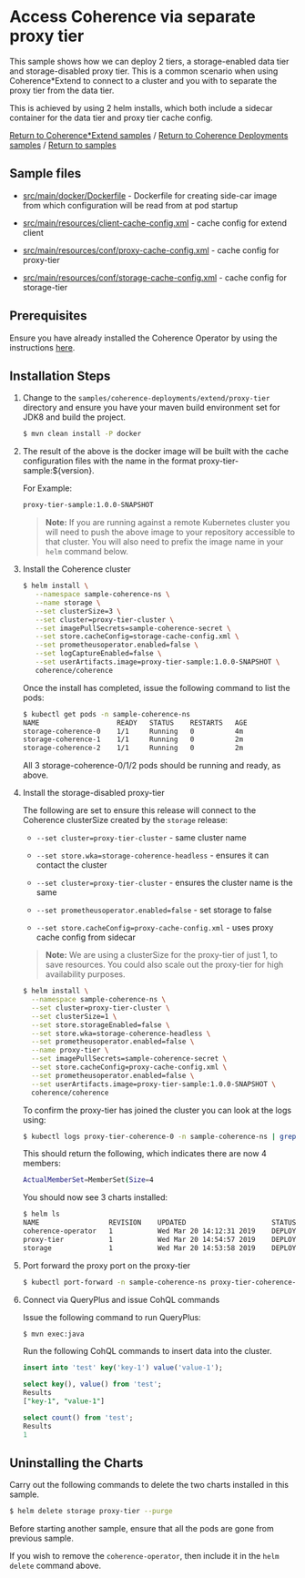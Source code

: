 # Access Coherence via separate proxy tier

This sample shows how we can deploy 2 tiers, a storage-enabled data tier and
storage-disabled proxy tier. This is a common scenario when using Coherence*Extend
to connect to a cluster and you with to separate the proxy tier from the data tier.

This is achieved by using 2 helm installs, which both include a sidecar container
for the data tier and proxy tier cache config.

[Return to Coherence*Extend samples](../) / [Return to Coherence Deployments samples](../../) / [Return to samples](../../../README.md#list-of-samples)

## Sample files

* [src/main/docker/Dockerfile](src/main/docker/Dockerfile) - Dockerfile for creating side-car image from which configuration
  will be read from at pod startup

* [src/main/resources/client-cache-config.xml](src/main/resources/client-cache-config.xml) - cache config for extend client

* [src/main/resources/conf/proxy-cache-config.xml](src/main/resources/conf/proxy-cache-config.xml) - cache config for proxy-tier

* [src/main/resources/conf/storage-cache-config.xml](src/main/resources/conf/storage-cache-config.xml) - cache config for storage-tier

## Prerequisites

Ensure you have already installed the Coherence Operator by using the instructions [here](../../../README.md#install-the-coherence-operator).

## Installation Steps

1. Change to the `samples/coherence-deployments/extend/proxy-tier` directory and ensure you have your maven build environment set for JDK8 and build the project.

   ```bash
   $ mvn clean install -P docker
   ```

1. The result of the above is the docker image will be built with the cache configuration files
   with the name in the format proxy-tier-sample:${version}.

   For Example:

   ```bash
   proxy-tier-sample:1.0.0-SNAPSHOT
   ```

   > **Note:** If you are running against a remote Kubernetes cluster you will need to
   > push the above image to your repository accessible to that cluster. You will also need to 
   > prefix the image name in your `helm` command below.

1. Install the Coherence cluster

   ```bash
   $ helm install \
      --namespace sample-coherence-ns \
      --name storage \
      --set clusterSize=3 \
      --set cluster=proxy-tier-cluster \
      --set imagePullSecrets=sample-coherence-secret \
      --set store.cacheConfig=storage-cache-config.xml \
      --set prometheusoperator.enabled=false \
      --set logCaptureEnabled=false \
      --set userArtifacts.image=proxy-tier-sample:1.0.0-SNAPSHOT \
      coherence/coherence
   ```
   
   Once the install has completed, issue the following command to list the pods:

   ```bash
   $ kubectl get pods -n sample-coherence-ns
   NAME                   READY   STATUS    RESTARTS   AGE
   storage-coherence-0    1/1     Running   0          4m
   storage-coherence-1    1/1     Running   0          2m   
   storage-coherence-2    1/1     Running   0          2m
   ```
   
   All 3 storage-coherence-0/1/2 pods should be running and ready, as above.

1. Install the storage-disabled proxy-tier

   The following are set to ensure this release will connect to the Coherence clusterSize
   created by the `storage` release:

   * `--set cluster=proxy-tier-cluster` - same cluster name

   * `--set store.wka=storage-coherence-headless` - ensures it can contact the cluster
   
   * `--set cluster=proxy-tier-cluster` - ensures the cluster name is the same

   * `--set prometheusoperator.enabled=false` - set storage to false

   * `--set store.cacheConfig=proxy-cache-config.xml` - uses proxy cache config from sidecar
   
   > **Note:** We are using a clusterSize for the proxy-tier of just 1, to save resources. You could
   > also scale out the proxy-tier for high availability purposes.

   ```bash
   $ helm install \
     --namespace sample-coherence-ns \
     --set cluster=proxy-tier-cluster \
     --set clusterSize=1 \
     --set store.storageEnabled=false \
     --set store.wka=storage-coherence-headless \
     --set prometheusoperator.enabled=false \
     --name proxy-tier \
     --set imagePullSecrets=sample-coherence-secret \
     --set store.cacheConfig=proxy-cache-config.xml \
     --set prometheusoperator.enabled=false \
     --set userArtifacts.image=proxy-tier-sample:1.0.0-SNAPSHOT \
     coherence/coherence
   ```
   
   To confirm the proxy-tier has joined the cluster you can look at the logs using:

   ```bash
   $ kubectl logs proxy-tier-coherence-0 -n sample-coherence-ns | grep ActualMemberSet
   ```

   This should return the following, which indicates there are now 4 members:

   ```bash
   ActualMemberSet=MemberSet(Size=4
   ```

   You should now see 3 charts installed:

   ```bash
   $ helm ls
   NAME              	REVISION	UPDATED                 	STATUS  	CHART                            	APP VERSION   	NAMESPACE          
   coherence-operator	1       	Wed Mar 20 14:12:31 2019	DEPLOYED	coherence-operator-1.0.0-SNAPSHOT	1.0.0-SNAPSHOT	sample-coherence-ns
   proxy-tier        	1       	Wed Mar 20 14:54:57 2019	DEPLOYED	coherence-1.0.0-SNAPSHOT         	1.0.0-SNAPSHOT	sample-coherence-ns
   storage           	1       	Wed Mar 20 14:53:58 2019	DEPLOYED	coherence-1.0.0-SNAPSHOT         	1.0.0-SNAPSHOT	sample-coherence-ns
   ```

1. Port forward the proxy port on the proxy-tier

   ```bash
   $ kubectl port-forward -n sample-coherence-ns proxy-tier-coherence-0 20000:20000
   ```

1. Connect via QueryPlus and issue CohQL commands

   Issue the following command to run QueryPlus:


   ```bash
   $ mvn exec:java
   ```

   Run the following CohQL commands to insert data into the cluster.

   ```sql
   insert into 'test' key('key-1') value('value-1');

   select key(), value() from 'test';
   Results
   ["key-1", "value-1"]

   select count() from 'test';
   Results
   1
   ```

## Uninstalling the Charts

Carry out the following commands to delete the two charts installed in this sample.

```bash
$ helm delete storage proxy-tier --purge
```

Before starting another sample, ensure that all the pods are gone from previous sample.

If you wish to remove the `coherence-operator`, then include it in the `helm delete` command above.
